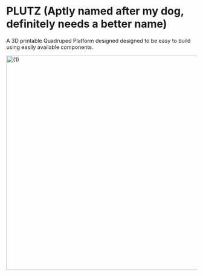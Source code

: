 # PLUTZ (Aptly named after my dog, definitely needs a better name)
A 3D printable Quadruped Platform designed designed to be easy to build using easily available components.

<img width="568" alt=" (1)" src="https://user-images.githubusercontent.com/75780907/213609097-49a5ca11-af29-48f0-a344-243a5352cd5f.png">
